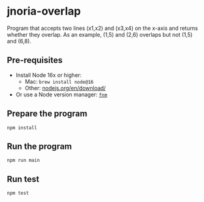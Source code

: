 #  jnoria-overlap

Program that accepts two lines (x1,x2) and (x3,x4) on the x-axis and returns whether they overlap. As an example, (1,5) and (2,6) overlaps but not (1,5) and (6,8).

## Pre-requisites

- Install Node 16x or higher:
  - Mac: `brew install node@16`
  - Other: [nodejs.org/en/download/](https://nodejs.org/en/download/)
- Or use a Node version manager: [`fnm`](https://github.com/Schniz/fnm#readme)

## Prepare the program

```
npm install
```

## Run the program

```
npm run main
```

## Run test

```
npm test
```

